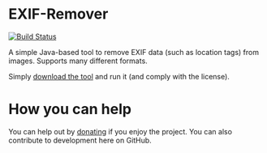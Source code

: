 # EXIF-Remover

[![Build Status](https://travis-ci.org/openssf/code.svg?branch=master)](https://travis-ci.org/openssf/code)

A simple Java-based tool to remove EXIF data (such as location tags) from images. Supports many different formats.

Simply [download the tool](https://github.com/openssf/exif-remover/releases) and run it (and comply with the license).

# How you can help

You can help out by [donating](https://www.openssf.org/donate) if you enjoy the project. You can also contribute to development here on GitHub.
